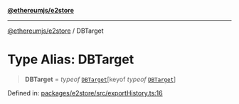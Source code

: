 [**@ethereumjs/e2store**](../README.md)

***

[@ethereumjs/e2store](../README.md) / DBTarget

# Type Alias: DBTarget

> **DBTarget** = *typeof* [`DBTarget`](../variables/DBTarget.md)\[keyof *typeof* [`DBTarget`](../variables/DBTarget.md)\]

Defined in: [packages/e2store/src/exportHistory.ts:16](https://github.com/ethereumjs/ethereumjs-monorepo/blob/master/packages/e2store/src/exportHistory.ts#L16)
